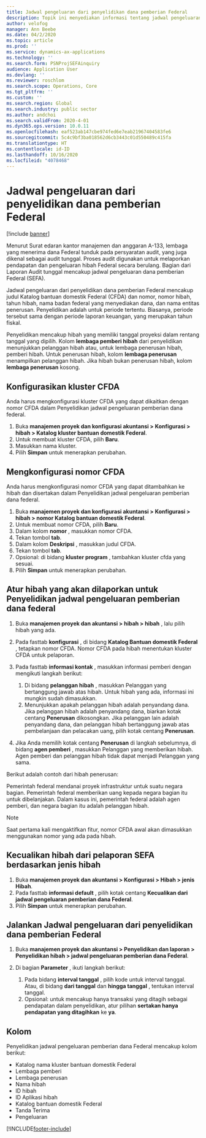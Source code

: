 ```yaml
---
title: Jadwal pengeluaran dari penyelidikan dana pemberian Federal
description: Topik ini menyediakan informasi tentang jadwal pengeluaran dari penyelidikan dana pemberian Federal.
author: velofog
manager: Ann Beebe
ms.date: 04/2/2020
ms.topic: article
ms.prod: ''
ms.service: dynamics-ax-applications
ms.technology: ''
ms.search.form: PSNProjSEFAinquiry
audience: Application User
ms.devlang: ''
ms.reviewer: roschlom
ms.search.scope: Operations, Core
ms.tgt_pltfrm: ''
ms.custom: ''
ms.search.region: Global
ms.search.industry: public sector
ms.author: andchoi
ms.search.validFrom: 2020-4-01
ms.dyn365.ops.version: 10.0.11
ms.openlocfilehash: eaf523ab147cbe974fed6e7eab21967404583fe6
ms.sourcegitcommit: 5c4c9bf3ba018562d6cb3443c01d550489c415fa
ms.translationtype: HT
ms.contentlocale: id-ID
ms.lasthandoff: 10/16/2020
ms.locfileid: "4078468"
---
```

# <a name="schedule-of-expenditures-of-federal-awards-inquiry"></a>Jadwal pengeluaran dari penyelidikan dana pemberian Federal

[!include [banner](../includes/banner.md)]

Menurut Surat edaran kantor manajemen dan anggaran A-133, lembaga yang menerima dana Federal tunduk pada persyaratan audit, yang juga dikenal sebagai audit tunggal. Proses audit digunakan untuk melaporkan pendapatan dan pengeluaran hibah Federal secara berulang. Bagian dari Laporan Audit tunggal mencakup jadwal pengeluaran dana pemberian Federal (SEFA).

Jadwal pengeluaran dari penyelidikan dana pemberian Federal mencakup judul Katalog bantuan domestik Federal (CFDA) dan nomor, nomor hibah, tahun hibah, nama badan federal yang menyediakan dana, dan nama entitas penerusan. Penyelidikan adalah untuk periode tertentu. Biasanya, periode tersebut sama dengan periode laporan keuangan, yang merupakan tahun fiskal.

Penyelidikan mencakup hibah yang memiliki tanggal proyeksi dalam rentang tanggal yang dipilih. Kolom **lembaga pemberi hibah** dari penyelidikan menunjukkan pelanggan hibah atau, untuk lembaga penerusan hibah, pemberi hibah. Untuk penerusan hibah, kolom **lembaga penerusan** menampilkan pelanggan hibah. Jika hibah bukan penerusan hibah, kolom **lembaga penerusan** kosong.

## <a name="set-up-the-cfda-clusters"></a>Konfigurasikan kluster CFDA

Anda harus mengkonfigurasi kluster CFDA yang dapat dikaitkan dengan nomor CFDA dalam Penyelidikan jadwal pengeluaran pemberian dana federal.

1. Buka **manajemen proyek dan konfigurasi akuntansi \> Konfigurasi \> hibah \> Katalog kluster bantuan domestik Federal**.
2. Untuk membuat kluster CFDA, pilih **Baru**.
3. Masukkan nama kluster.
4. Pilih **Simpan** untuk menerapkan perubahan.

## <a name="set-up-cfda-numbers"></a>Mengkonfigurasi nomor CFDA

Anda harus mengkonfigurasi nomor CFDA yang dapat ditambahkan ke hibah dan disertakan dalam Penyelidikan jadwal pengeluaran pemberian dana federal.

1. Buka **manajemen proyek dan konfigurasi akuntansi \> Konfigurasi \> hibah \> nomor Katalog bantuan domestik Federal**.
2. Untuk membuat nomor CFDA, pilih **Baru**.
3. Dalam kolom **nomor** , masukkan nomor CFDA.
4. Tekan tombol **tab**.
5. Dalam kolom **Deskripsi** , masukkan judul CFDA.
6. Tekan tombol **tab**.
7. Opsional: di bidang **kluster program** , tambahkan kluster cfda yang sesuai.
8. Pilih **Simpan** untuk menerapkan perubahan.

## <a name="set-up-grants-to-report-for-the-schedule-of-expenditures-of-federal-awards-inquiry"></a>Atur hibah yang akan dilaporkan untuk Penyelidikan jadwal pengeluaran pemberian dana federal

1. Buka **manajemen proyek dan akuntansi \> hibah \> hibah** , lalu pilih hibah yang ada.
2. Pada fasttab **konfigurasi** , di bidang **Katalog Bantuan domestik Federal** , tetapkan nomor CFDA. Nomor CFDA pada hibah menentukan kluster CFDA untuk pelaporan.
3. Pada fasttab **informasi kontak** , masukkan informasi pemberi dengan mengikuti langkah berikut:

    1. Di bidang **pelanggan hibah** , masukkan Pelanggan yang bertanggung jawab atas hibah. Untuk hibah yang ada, informasi ini mungkin sudah dimasukkan.
    2. Menunjukkan apakah pelanggan hibah adalah penyandang dana. Jika pelanggan hibah adalah penyandang dana, biarkan kotak centang **Penerusan** dikosongkan. Jika pelanggan lain adalah penyandang dana, dan pelanggan hibah bertanggung jawab atas pembelanjaan dan pelacakan uang, pilih kotak centang **Penerusan**.

4. Jika Anda memilih kotak centang **Penerusan** di langkah sebelumnya, di bidang **agen pemberi** , masukkan Pelanggan yang memberikan hibah. Agen pemberi dan pelanggan hibah tidak dapat menjadi Pelanggan yang sama.

Berikut adalah contoh dari hibah penerusan:

Pemerintah federal mendanai proyek infrastruktur untuk suatu negara bagian. Pemerintah federal memberikan uang kepada negara bagian itu untuk dibelanjakan. Dalam kasus ini, pemerintah federal adalah agen pemberi, dan negara bagian itu adalah pelanggan hibah.

> [!NOTE] 
> Saat pertama kali mengaktifkan fitur, nomor CFDA awal akan dimasukkan menggunakan nomor yang ada pada hibah.

## <a name="exclude-grants-from-sefa-reporting-based-on-the-grant-type"></a>Kecualikan hibah dari pelaporan SEFA berdasarkan jenis hibah

1. Buka **manajemen proyek dan akuntansi \> Konfigurasi \> Hibah \> jenis Hibah**.
2. Pada fasttab **informasi default** , pilih kotak centang **Kecualikan dari jadwal pengeluaran pemberian dana Federal**.
3. Pilih **Simpan** untuk menerapkan perubahan.

## <a name="run-the-schedule-of-expenditures-of-federal-awards-inquiry"></a>Jalankan Jadwal pengeluaran dari penyelidikan dana pemberian Federal

1. Buka **manajemen proyek dan akuntansi \> Penyelidikan dan laporan \> Penyelidikan hibah \> jadwal pengeluaran pemberian dana Federal**.
2. Di bagian **Parameter** , ikuti langkah berikut:

    1. Pada bidang **interval tanggal** , pilih kode untuk interval tanggal. Atau, di bidang **dari tanggal** dan **hingga tanggal** , tentukan interval tanggal.
    2. Opsional: untuk mencakup hanya transaksi yang ditagih sebagai pendapatan dalam penyelidikan, atur pilihan **sertakan hanya pendapatan yang ditagihkan** ke **ya**.

## <a name="columns"></a>Kolom

Penyelidikan jadwal pengeluaran pemberian dana Federal mencakup kolom berikut:

- Katalog nama kluster bantuan domestik Federal
- Lembaga pemberi
- Lembaga penerusan
- Nama hibah
- ID hibah
- ID Aplikasi hibah
- Katalog bantuan domestik Federal
- Tanda Terima
- Pengeluaran


[!INCLUDE[footer-include](../includes/footer-banner.md)]